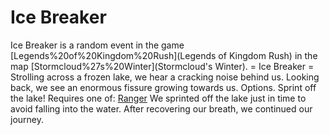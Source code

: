 # Ice Breaker

Ice Breaker is a random event in the game [Legends%20of%20Kingdom%20Rush](Legends of Kingdom Rush) in the map [Stormcloud%27s%20Winter](Stormcloud's Winter).
= Ice Breaker =
Strolling across a frozen lake, we hear a cracking noise behind us.
Looking back, we see an enormous fissure growing towards us.
Options.
Sprint off the lake!
Requires one of: [Ranger](Ranger)
We sprinted off the lake just in time to avoid falling into the water.
After recovering our breath, we continued our journey.